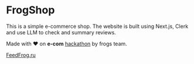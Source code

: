 # FrogShop

This is a simple e-commerce shop. The website is built using Next.js, Clerk and use LLM to check and summary reviews.

Made with ❤️ on **e-com** [hackathon](https://hackathon.braind.agency/) by frogs team.

[FeedFrog.ru](https://feedfrog.ru/)
